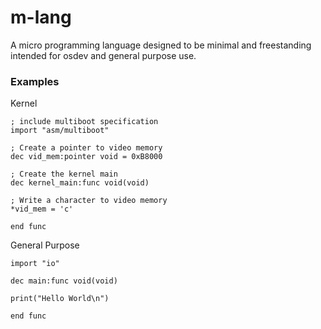 # m-lang
A micro programming language designed to be minimal and freestanding intended for osdev and general purpose use.

### Examples
Kernel
```
; include multiboot specification
import "asm/multiboot"

; Create a pointer to video memory
dec vid_mem:pointer void = 0xB8000

; Create the kernel main
dec kernel_main:func void(void)

; Write a character to video memory
*vid_mem = 'c'

end func
```

General Purpose
```
import "io"

dec main:func void(void)

print("Hello World\n")

end func
```
